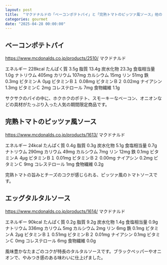 ```yaml
---
layout: post
title:  "マクドナルドの「ベーコンポテトパイ」と「完熟トマトのピッツァ風ソース」他の栄養成分のメモ"
categories: gourmet
date: "2025-04-28 00:00:00"
---
```


## ベーコンポテトパイ 
https://www.mcdonalds.co.jp/products/2510/
マクドナルド

エネルギー 228kcal
たんぱく質 3.5g
脂質 13.4g
炭水化物 23.3g
食塩相当量 1.0g
ナトリウム 405mg
カリウム 107mg
カルシウム 15mg
リン 51mg
鉄 0.3mg
ビタミンＡ 0μg
ビタミンＢ１ 0.08mg
ビタミンＢ２ 0.02mg
ナイアシン 1.3mg
ビタミンＣ 2mg
コレステロール 7mg
食物繊維 1.1g

サクサクのパイの中に、ホクホクのポテト、スモーキーなベーコン、オニオンなどの具材がたっぷり入った人気の期間限定商品です。 

## 完熟トマトのピッツァ風ソース 
https://www.mcdonalds.co.jp/products/1613/
マクドナルド

エネルギー 24kcal
たんぱく質 0.4g
脂質 0.3g
炭水化物 5.1g
食塩相当量 0.7g
ナトリウム 290mg
カリウム 49mg
カルシウム 7mg
リン 12mg
鉄 0.1mg
ビタミンＡ 4μg
ビタミンＢ１ 0.01mg
ビタミンＢ２ 0.00mg
ナイアシン 0.2mg
ビタミンＣ 9mg
コレステロール 1mg
食物繊維 0.2g

完熟トマトの旨みとチーズのコクが感じられる、ピッツァ風のトマトソースです。

## エッグタルタルソース 
https://www.mcdonalds.co.jp/products/1614/
マクドナルド

エネルギー 90kcal
たんぱく質 0.2g
脂質 9.2g
炭水化物 1.4g
食塩相当量 0.9g
ナトリウム 336mg
カリウム 5mg
カルシウム 2mg
リン 6mg
鉄 0.1mg
ビタミンＡ 2μg
ビタミンＢ１ 0.51mg
ビタミンＢ２ 0.01mg
ナイアシン 0.1mg
ビタミンＣ 0mg
コレステロール 6mg
食物繊維 0.0g

風味豊かなたまごのコクが特長のタルタルソースです。ブラックペッパーやオニオンで、やみつき感のある味わいに仕上げました。
